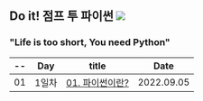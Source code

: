 ## Do it! 점프 투 파이썬 <img src="https://img.shields.io/badge/Python-3776AB?style=flat&logo=Python&logoColor=white"/>
### "Life is too short, You need Python"
|--| Day | title | Date |
|--|-----|-------|------|
| 01 | 1일차 | [01. 파이썬이란?](https://github.com/ChaCha0924/Jump-to-Python/blob/main/01.%20%ED%8C%8C%EC%9D%B4%EC%8D%AC%EC%9D%B4%EB%9E%80%20%EB%AC%B4%EC%97%87%EC%9D%B8%EA%B0%80.ipynb) | 2022.09.05 |

